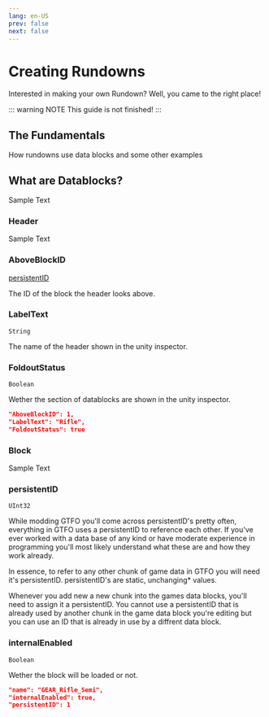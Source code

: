 ```yaml
---
lang: en-US
prev: false
next: false
---
```


# Creating Rundowns
Interested in making your own Rundown? Well, you came to the right place!

::: warning NOTE
This guide is not finished!
:::

## The Fundamentals
How rundowns use data blocks and some other examples

## What are Datablocks?
Sample Text

### Header
Sample Text

<block>

### AboveBlockID

<div class="codespan">

[persistentID](#persistentid)

</div>

<!-- I have no idea how to say this -->
The ID of the block the header looks above.

### LabelText

`String`

The name of the header shown in the unity inspector.

### FoldoutStatus

`Boolean`

Wether the section of datablocks are shown in the unity inspector.

</block>

```json
"AboveBlockID": 1,
"LabelText": "Rifle",
"FoldoutStatus": true
```

### Block
Sample Text

<block>

### persistentID

`UInt32`

<!-- Maybe have some of this work with the description of blocks themselves --->
While modding GTFO you'll come across persistentID's pretty often, everything in GTFO uses a persistentID to reference each other. If you've ever worked with a data base of any kind or have moderate experience in programming you'll most likely understand what these are and how they work already. 

In essence, to refer to any other chunk of game data in GTFO you will need it's persistentID. persistentID's are static, unchanging* values.

<!-- Unchanging in the sense that from the dev's side, they always stay the same, as modders we can change these values to whatever we want.  -->

Whenever you add new a new chunk into the games data blocks, you'll need to assign it a persistentID. You cannot use a persistentID that is already used by another chunk in the game data block you're editing but you can use an ID that is already in use by a diffrent data block. 

### internalEnabled

`Boolean`

Wether the block will be loaded or not.

</block>

```json
"name": "GEAR_Rifle_Semi",
"internalEnabled": true,
"persistentID": 1
```

<!-- | Name | About |
| - | - |
| [Level Layout](level-layout) | Zones array for the Level Layout datablock |
| Player Offline Gear | Neat |
Cool chart? -->